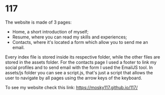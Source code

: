 # 117 
The website is made of 3 pages:
- Home, a short introduction of myself;
- Resume, where you can read my skills and experiences;
- Contacts, where it's located a form which allow you to send me an email.

Every index file is stored inside its respective folder, while the other files are stored in the assets folder.
For the contacts page I used a footer to link my social profiles and to send email with the form I used the EmailJS tool.
In assets/js folder you can see a script.js, that's just a script that allows the user to navigate by all pages using the arrow keys of the keyboard.


To see my website check this link:
https://mosky117.github.io/117/